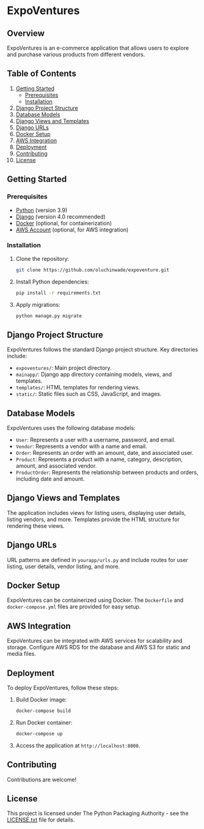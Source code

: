 # ExpoVentures

## Overview

ExpoVentures is an e-commerce application that allows users to explore and purchase various products from different vendors.

## Table of Contents

1. [Getting Started](#getting-started)
   - [Prerequisites](#prerequisites)
   - [Installation](#installation)
2. [Django Project Structure](#django-project-structure)
3. [Database Models](#database-models)
4. [Django Views and Templates](#django-views-and-templates)
5. [Django URLs](#django-urls)
6. [Docker Setup](#docker-setup)
7. [AWS Integration](#aws-integration)
8. [Deployment](#deployment)
9. [Contributing](#contributing)
10. [License](#license)

## Getting Started

### Prerequisites

- [Python](https://www.python.org/) (version 3.9)
- [Django](https://www.djangoproject.com/) (version 4.0 recommended)
- [Docker](https://www.docker.com/) (optional, for containerization)
- [AWS Account](https://aws.amazon.com/) (optional, for AWS integration)

### Installation

1. Clone the repository:

    ```bash
    git clone https://github.com/oluchinwade/expoventure.git
    ```

2. Install Python dependencies:

    ```bash
    pip install -r requirements.txt
    ```

3. Apply migrations:

    ```bash
    python manage.py migrate
    ```

## Django Project Structure

ExpoVentures follows the standard Django project structure. Key directories include:

- `expoventures/`: Main project directory.
- `mainapp/`: Django app directory containing models, views, and templates.
- `templates/`: HTML templates for rendering views.
- `static/`: Static files such as CSS, JavaScript, and images.

## Database Models

ExpoVentures uses the following database models:

- `User`: Represents a user with a username, password, and email.
- `Vendor`: Represents a vendor with a name and email.
- `Order`: Represents an order with an amount, date, and associated user.
- `Product`: Represents a product with a name, category, description, amount, and associated vendor.
- `ProductOrder`: Represents the relationship between products and orders, including date and amount.

## Django Views and Templates

The application includes views for listing users, displaying user details, listing vendors, and more. Templates provide the HTML structure for rendering these views.

## Django URLs

URL patterns are defined in `yourapp/urls.py` and include routes for user listing, user details, vendor listing, and more.

## Docker Setup

ExpoVentures can be containerized using Docker. The `Dockerfile` and `docker-compose.yml` files are provided for easy setup.

## AWS Integration

ExpoVentures can be integrated with AWS services for scalability and storage. Configure AWS RDS for the database and AWS S3 for static and media files.

## Deployment

To deploy ExpoVentures, follow these steps:

1. Build Docker image:

    ```bash
    docker-compose build
    ```

2. Run Docker container:

    ```bash
    docker-compose up
    ```

3. Access the application at `http://localhost:8000`.

## Contributing

Contributions are welcome! 

## License

This project is licensed under The Python Packaging Authority - see the [LICENSE.txt](LICENSE.txt) file for details.

